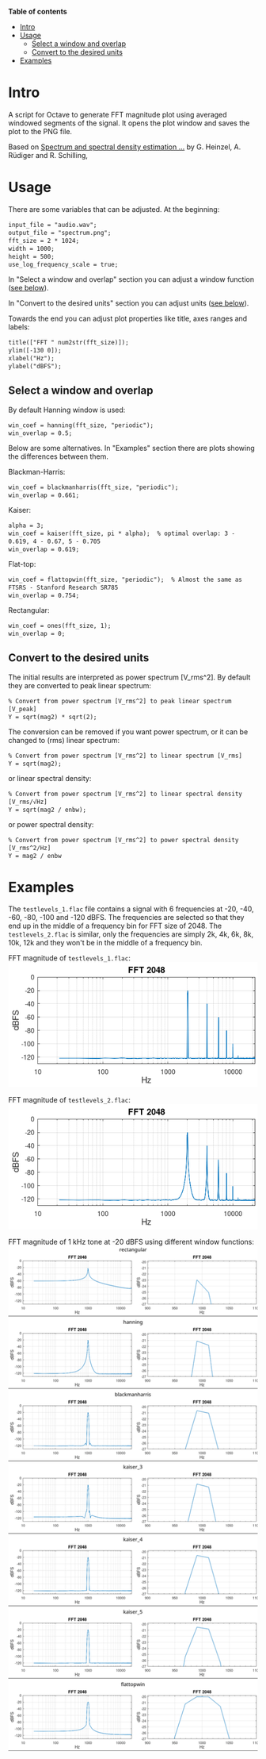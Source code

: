 **Table of contents**

<div id="user-content-toc">

* [Intro](#intro)
* [Usage](#usage)
  * [Select a window and overlap](#select-a-window-and-overlap)
  * [Convert to the desired units](#convert-to-the-desired-units)
* [Examples](#examples)

</div>

# Intro

A script for Octave to generate FFT magnitude plot using averaged windowed segments of the signal. It opens the plot window and saves the plot to the PNG file.

Based on [Spectrum and spectral density estimation ...](https://holometer.fnal.gov/GH_FFT.pdf) by G. Heinzel, A. Rüdiger and R. Schilling,

# Usage

There are some variables that can be adjusted. At the beginning:
```
input_file = "audio.wav";
output_file = "spectrum.png";
fft_size = 2 * 1024;
width = 1000;
height = 500;
use_log_frequency_scale = true;
```

In "Select a window and overlap" section you can adjust a window function ([see below](#select-a-window-and-overlap)).

In "Convert to the desired units" section you can adjust units ([see below](#convert-to-the-desired-units)).

Towards the end you can adjust plot properties like title, axes ranges and labels:
```
title(["FFT " num2str(fft_size)]);
ylim([-130 0]);
xlabel("Hz");
ylabel("dBFS");
```

## Select a window and overlap

By default Hanning window is used:
```
win_coef = hanning(fft_size, "periodic");
win_overlap = 0.5;
```
Below are some alternatives. In "Examples" section there are plots showing the differences between them.

Blackman-Harris:
```
win_coef = blackmanharris(fft_size, "periodic");
win_overlap = 0.661;
```
Kaiser:
```
alpha = 3;
win_coef = kaiser(fft_size, pi * alpha);  % optimal overlap: 3 - 0.619, 4 - 0.67, 5 - 0.705
win_overlap = 0.619;
```
Flat-top:
```
win_coef = flattopwin(fft_size, "periodic");  % Almost the same as FTSRS - Stanford Research SR785
win_overlap = 0.754;
```
Rectangular:
```
win_coef = ones(fft_size, 1);
win_overlap = 0;
```
## Convert to the desired units

The initial results are interpreted as power spectrum [V\_rms^2]. By default they are converted to peak linear spectrum:
```
% Convert from power spectrum [V_rms^2] to peak linear spectrum [V_peak]
Y = sqrt(mag2) * sqrt(2);
```
The conversion can be removed if you want power spectrum, or it can be changed to (rms) linear spectrum:
```
% Convert from power spectrum [V_rms^2] to linear spectrum [V_rms]
Y = sqrt(mag2);
```
or linear spectral density:
```
% Convert from power spectrum [V_rms^2] to linear spectral density [V_rms/√Hz]
Y = sqrt(mag2 / enbw);
```
or power spectral density:
```
% Convert from power spectrum [V_rms^2] to power spectral density [V_rms^2/Hz]
Y = mag2 / enbw
```

# Examples

The `testlevels_1.flac` file contains a signal with 6 frequencies at -20, -40, -60, -80, -100 and -120 dBFS. The frequencies are selected so that they end up in the middle of a frequency bin for FFT size of 2048. The `testlevels_2.flac` is similar, only the frequencies are simply 2k, 4k, 6k, 8k, 10k, 12k and they won't be in the middle of a frequency bin.

FFT magnitude of `testlevels_1.flac`:
![testlevels\_1.flac](examples/testlevels_1.png)

FFT magnitude of `testlevels_2.flac`:
![testlevels\_2.flac](examples/testlevels_2.png)

FFT magnitude of 1 kHz tone at -20 dBFS using different window functions:
![window functions](examples/win_all.png)
